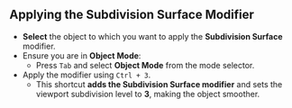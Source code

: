 ## Applying the Subdivision Surface Modifier  

- **Select** the object to which you want to apply the **Subdivision Surface** modifier.  
- Ensure you are in **Object Mode**:  
   - Press `Tab` and select **Object Mode** from the mode selector.  
- Apply the modifier using `Ctrl + 3`.  
   - This shortcut **adds the Subdivision Surface modifier** and sets the viewport subdivision level to **3**, making the object smoother.  